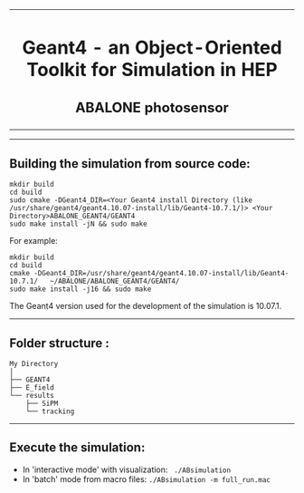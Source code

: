 
<table align="center"><tr><td align="center" width="9999">

# Geant4 - an Object-Oriented Toolkit for Simulation in HEP
## ABALONE photosensor

</td></tr></table>

----------------------------------------------------------------------------------------------------------------------------------------------------------------

## Building the simulation from source code:
```
mkdir build
cd build
sudo cmake -DGeant4_DIR=<Your Geant4 install Directory (like /usr/share/geant4/geant4.10.07-install/lib/Geant4-10.7.1/)> <Your Directory>ABALONE_GEANT4/GEANT4
sudo make install -jN && sudo make
```

For example:
```
mkdir build
cd build
cmake -DGeant4_DIR=/usr/share/geant4/geant4.10.07-install/lib/Geant4-10.7.1/   ~/ABALONE/ABALONE_GEANT4/GEANT4/
sudo make install -j16 && sudo make
```

The Geant4 version used for the development of the simulation is 10.07.1.

----------------------------------------------------------------------------------------------------------------------------------------------------------------

## Folder structure :

    My Directory
    │  
    ├── GEANT4
    ├── E_field
    └── results
    	├── SiPM
		└── tracking

----------------------------------------------------------------------------------------------------------------------------------------------------------------

## Execute the simulation:

- In 'interactive mode' with visualization: ``` ./ABsimulation```
- In 'batch' mode from macro files: ```./ABsimulation -m full_run.mac```
